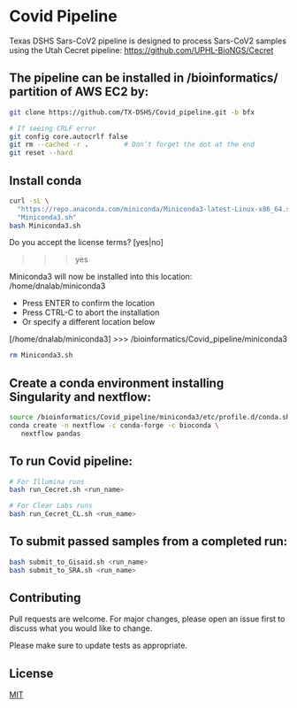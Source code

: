 # Covid Pipeline
Texas DSHS Sars-CoV2 pipeline is designed to process Sars-CoV2 samples using the Utah Cecret pipeline:
https://github.com/UPHL-BioNGS/Cecret

## The pipeline can be installed in /bioinformatics/ partition of AWS EC2 by:

```bash
git clone https://github.com/TX-DSHS/Covid_pipeline.git -b bfx

# If seeing CRLF error
git config core.autocrlf false
git rm --cached -r .         # Don’t forget the dot at the end
git reset --hard
```
## Install conda
```bash
curl -sL \
  "https://repo.anaconda.com/miniconda/Miniconda3-latest-Linux-x86_64.sh" > \
  "Miniconda3.sh"
bash Miniconda3.sh
```
Do you accept the license terms? [yes|no]
>>> yes

Miniconda3 will now be installed into this location:
/home/dnalab/miniconda3

  - Press ENTER to confirm the location
  - Press CTRL-C to abort the installation
  - Or specify a different location below

[/home/dnalab/miniconda3] >>> /bioinformatics/Covid_pipeline/miniconda3

```bash
rm Miniconda3.sh
```

## Create a conda environment installing Singularity and nextflow:
```bash
source /bioinformatics/Covid_pipeline/miniconda3/etc/profile.d/conda.sh
conda create -n nextflow -c conda-forge -c bioconda \
   nextflow pandas
```

## To run Covid pipeline:
```bash
# For Illumina runs
bash run_Cecret.sh <run_name>

# For Clear Labs runs
bash run_Cecret_CL.sh <run_name>

```
## To submit passed samples from a completed run:
```bash
bash submit_to_Gisaid.sh <run_name>
bash submit_to_SRA.sh <run_name>
```

## Contributing

Pull requests are welcome. For major changes, please open an issue first
to discuss what you would like to change.

Please make sure to update tests as appropriate.

## License

[MIT](https://choosealicense.com/licenses/mit/)
